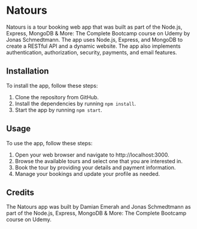 # Natours

Natours is a tour booking web app that was built as part of the Node.js, Express, MongoDB & More: The Complete Bootcamp course on Udemy by Jonas Schmedtmann. The app uses Node.js, Express, and MongoDB to create a RESTful API and a dynamic website. The app also implements authentication, authorization, security, payments, and email features.

## Installation

To install the app, follow these steps:

1. Clone the repository from GitHub.
2. Install the dependencies by running `npm install`.
3. Start the app by running `npm start`.

## Usage

To use the app, follow these steps:

1. Open your web browser and navigate to http://localhost:3000.
2. Browse the available tours and select one that you are interested in.
3. Book the tour by providing your details and payment information.
4. Manage your bookings and update your profile as needed.

## Credits

The Natours app was built by Damian Emerah and Jonas Schmedtmann as part of the Node.js, Express, MongoDB & More: The Complete Bootcamp course on Udemy.
